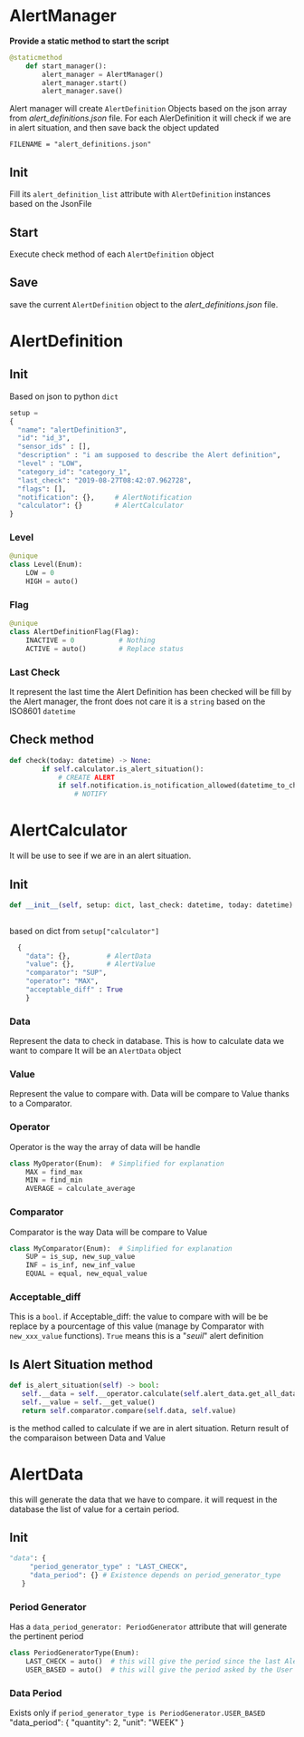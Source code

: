 # AlertManager
__Provide a static method to start the script__
```python
@staticmethod
    def start_manager():
        alert_manager = AlertManager()
        alert_manager.start()
        alert_manager.save()
```
Alert manager will create `AlertDefinition` Objects based on the json array from *alert_definitions.json* file.
For each AlerDefinition it will check if we are in alert situation, and then save back the object updated

`FILENAME = "alert_definitions.json"`

## Init
Fill its `alert_definition_list` attribute with `AlertDefinition` instances based on the JsonFile

## Start
Execute check method of each `AlertDefinition` object

## Save
save the current `AlertDefinition` object to the *alert_definitions.json* file. 



# AlertDefinition

## Init
Based on json to python `dict`
```python
setup = 
{
  "name": "alertDefinition3",
  "id": "id_3",
  "sensor_ids" : [],
  "description" : "i am supposed to describe the Alert definition",
  "level" : "LOW",
  "category_id": "category_1",
  "last_check": "2019-08-27T08:42:07.962728",
  "flags": [],
  "notification": {},     # AlertNotification
  "calculator": {}        # AlertCalculator
}
```

### Level
```python
@unique
class Level(Enum):
    LOW = 0
    HIGH = auto()
```

### Flag
```python
@unique
class AlertDefinitionFlag(Flag):
    INACTIVE = 0           # Nothing
    ACTIVE = auto()        # Replace status
```

### Last Check
It represent the last time the Alert Definition has been checked
will be fill by the Alert manager, the front does not care
it is a `string` based on the ISO8601 `datetime`


## Check method
```python
def check(today: datetime) -> None:
        if self.calculator.is_alert_situation():
            # CREATE ALERT
            if self.notification.is_notification_allowed(datetime_to_check=today):
                # NOTIFY
```

# AlertCalculator
It will be use to see if we are in an alert situation.

## Init

```python 
def __init__(self, setup: dict, last_check: datetime, today: datetime):
  
```

based on dict from `setup["calculator"]`

```python
  {
    "data": {},         # AlertData
    "value": {},        # AlertValue
    "comparator": "SUP",
    "operator": "MAX",
    "acceptable_diff" : True
    }
```

### Data
Represent the data to check in database.
This is how to calculate data we want to compare
It will be an `AlertData` object

### Value
Represent the value to compare with.
Data will be compare to Value thanks to a Comparator.

### Operator
Operator is the way the array of data will be handle
```python
class MyOperator(Enum):  # Simplified for explanation
    MAX = find_max
    MIN = find_min
    AVERAGE = calculate_average
 ```
 
 ### Comparator
 Comparator is the way Data will be compare to Value
```python
class MyComparator(Enum):  # Simplified for explanation
    SUP = is_sup, new_sup_value
    INF = is_inf, new_inf_value
    EQUAL = equal, new_equal_value
 ```
 
 ### Acceptable_diff
 This is a `bool`.
 if Acceptable_diff:
    the value to compare with will be be replace by a pourcentage of this value (manage by Comparator with `new_xxx_value` functions). `True` means this is a "*seuil*" alert definition
 
 ## Is Alert Situation method
 ```python 
 def is_alert_situation(self) -> bool:
    self.__data = self.__operator.calculate(self.alert_data.get_all_data_in_db())
    self.__value = self.__get_value()
    return self.comparator.compare(self.data, self.value)
 ```
 is the method called to calculate if we are in alert situation. 
Return result of the comparaison between Data and Value

# AlertData
this will generate the data that we have to compare.
it will request in the database the list of value for a certain period.

## Init
 ```python 
"data": {
      "period_generator_type" : "LAST_CHECK",
      "data_period": {} # Existence depends on period_generator_type
    }
```
### Period Generator
Has a `data_period_generator: PeriodGenerator` attribute that will generate the pertinent period
```python
class PeriodGeneratorType(Enum):
    LAST_CHECK = auto()  # this will give the period since the last AlertManager check
    USER_BASED = auto()  # this will give the period asked by the User --> in json
```

### Data Period
Exists only if `period_generator_type is PeriodGenerator.USER_BASED`
"data_period": {
        "quantity": 2,
        "unit": "WEEK"
      }
